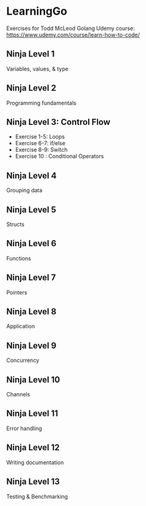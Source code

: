 # LearningGo

Exercises for Todd McLeod Golang Udemy course: https://www.udemy.com/course/learn-how-to-code/

## Ninja Level 1
Variables, values, & type
## Ninja Level 2
Programming fundamentals
## Ninja Level 3: Control Flow
* Exercise 1-5: Loops
* Exercise 6-7: if/else
* Exercise 8-9: Switch
* Exercise 10 : Conditional Operators
## Ninja Level 4
Grouping data
## Ninja Level 5
Structs
## Ninja Level 6
Functions
## Ninja Level 7
Pointers
## Ninja Level 8
Application
## Ninja Level 9
Concurrency
## Ninja Level 10
Channels
## Ninja Level 11
Error handling
## Ninja Level 12
Writing documentation
## Ninja Level 13
Testing & Benchmarking
